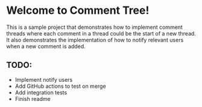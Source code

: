 # Welcome to Comment Tree!
This is a sample project that demonstrates how to implement comment threads where each comment in a thread could be the start of a new thread. It also demonstrates the implementation of how to notify relevant users when a new comment is added.
## TODO:
- Implement notify users
- Add GitHub actions to test on merge
- Add integration tests
- Finish readme